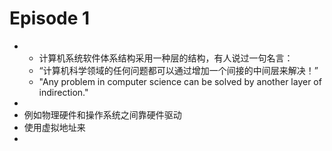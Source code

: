 # Episode 1
-
	- 计算机系统软件体系结构采用一种层的结构，有人说过一句名言：
	- “计算机科学领域的任何问题都可以通过增加一个间接的中间层来解决！”
	- "Any problem in computer science can be solved by another layer of indirection."
-
- 例如物理硬件和操作系统之间靠硬件驱动
- 使用虚拟地址来
-